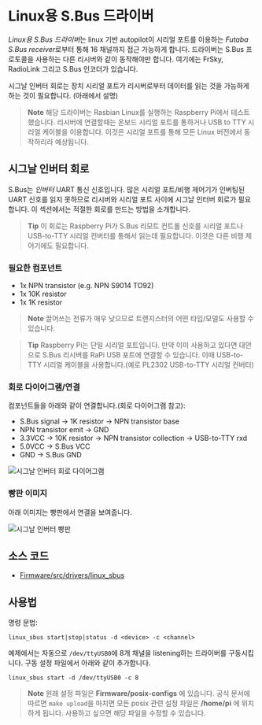 # Linux용 S.Bus 드라이버

*Linux용 S.Bus 드라이버*는 linux 기반 autopilot이 시리얼 포트를 이용하는 *Futaba S.Bus receiver*로부터 통해 16 채널까지 접근 가능하게 합니다. 드라이버는 S.Bus 프로토콜을 사용하는 다른 리시버와 같이 동작해야만 합니다. 여기에는 FrSky, RadioLink 그리고 S.Bus 인코더가 있습니다.

시그날 인버터 회로는 장치 시리얼 포트가 리시버로부터 데이터를 읽는 것을 가능하게 하는 것이 필요합니다. (아래에서 설명)

> **Note** 해당 드라이버는 Rasbian Linux를 실행하는 Raspberry Pi에서 테스트했습니다. 리시버에 연결할때는 온보드 시리얼 포트를 통하거나 USB to TTY 시리얼 케이블을 이용합니다. 이것은 시리얼 포트를 통해 모든 Linux 버전에서 동작하리라 예상됩니다.


## 시그날 인버터 회로

S.Bus는 *인버터* UART 통신 신호입니다. 많은 시리얼 포트/비행 제어기가 인버팅된 UART 신호를 읽지 못하므로 리시버와 시리얼 포트 사이에 시그날 인터버 회로가 필요합니다. 이 섹션에서는 적절한 회로를 만드는 방법을 소개합니다.

> **Tip** 이 회로는 Raspberry Pi가 S.Bus 리모트 컨트롤 신호를 시리얼 포트나 USB-to-TTY 시리얼 컨버터를 통해서 읽는데 필요합니다. 이것은 다른 비행 제어기에도 필요합니다.

### 필요한 컴포넌트

* 1x NPN transistor (e.g. NPN S9014 TO92)  
* 1x 10K resistor
* 1x 1K resistor

> **Note** 끌어쓰는 전류가 매우 낮으므로 트랜지스터의 어떤 타입/모델도 사용할 수 있습니다.

<span></span>
> **Tip** Raspberry Pi는 단일 시리얼 포트입니다. 만약 이미 사용하고 있다면 대안으로 S.Bus 리시버를 RaPi USB 포트에 연결할 수 있습니다. 이때 USB-to-TTY 시리얼 케이블을 사용합니다.(예로 PL2302 USB-to-TTY 시리얼 컨버터)


### 회로 다이어그램/연결

컴포넌트들을 아래와 같이 연결합니다.(회로 다이어그램 참고):

* S.Bus signal &rarr; 1K resistor &rarr; NPN transistor base
* NPN transistor emit &rarr; GND
* 3.3VCC &rarr; 10K resistor &rarr; NPN transistor collection &rarr; USB-to-TTY rxd
* 5.0VCC &rarr; S.Bus VCC
* GND &rarr; S.Bus GND

![시그날 인버터 회로 다이어그램](../../assets/driver_sbus_signal_inverter_circuit_diagram.png)


### 빵판 이미지

아래 이미지는 빵판에서 연결을 보여줍니다.

![시그날 인버터 빵판](../../assets/driver_sbus_signal_inverter_breadboard.png)


## 소스 코드

* [Firmware/src/drivers/linux_sbus](https://github.com/PX4/Firmware/tree/master/src/drivers/linux_sbus)

## 사용법

명령 문법:

```
linux_sbus start|stop|status -d <device> -c <channel>
```

예제에서는 자동으로 `/dev/ttyUSB0`에 8개 채널을 listening하는 드라이버를 구동시킵니다. 구동 설정 파일에서 아래와 같이 추가합니다.

```
linux_sbus start -d /dev/ttyUSB0 -c 8
```

> **Note** 원래 설정 파일은 **Firmware/posix-configs** 에 있습니다. 공식 문서에 따르면 `make upload`을 마치면 모든 posix 관련 설정 파일은 **/home/pi** 에 위치하게 됩니다. 사용하고 싶으면 해당 파일을 수정할 수 있습니다.

